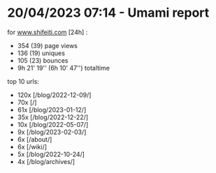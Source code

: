 # 20/04/2023 07:14 - Umami report
for www.shifeiti.com [24h] :

 - 354 (39) page views
 - 136 (19) uniques
 - 105 (23) bounces
 - 9h 21' 19'' (6h 10' 47'') totaltime


top 10 urls:
 - 120x [/blog/2022-12-09/]
 - 70x [/]
 - 61x [/blog/2023-01-12/]
 - 35x [/blog/2022-12-22/]
 - 10x [/blog/2022-05-07/]
 - 9x [/blog/2023-02-03/]
 - 6x [/about/]
 - 6x [/wiki/]
 - 5x [/blog/2022-10-24/]
 - 4x [/blog/archives/]


